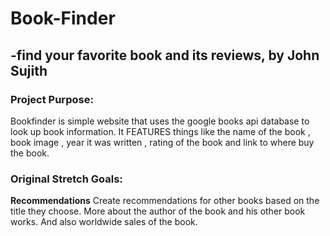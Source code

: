 # Book-Finder 

## -find your favorite book and its reviews, by John Sujith 



### **Project Purpose:**

Bookfinder is simple website that uses the google books api database to look up book information. It FEATURES things like the name of the book , book image , year it was written , rating of the book and link to where buy the book. 

### **Original Stretch Goals:**

**Recommendations** Create recommendations for other books based on the title they choose. More about the author of the book and his other book works. And also worldwide sales of the book. 